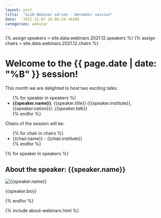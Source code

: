 ```yaml
---
layout: post
title:  "GiiN Webinar series - December session"
date:   2021-12-07 16:06:19 +0100
categories: webinar
---
```


{% assign speakers = site.data.webinars.2021.12.speakers %}
{% assign chairs = site.data.webinars.2021.12.chairs %}

<h1 class="h1 font-weight-light">
    Welcome to the {{ page.date | date: "%B" }} session!
</h1>

This month we are delighted to host two exciting talks:

<ul>
    {% for speaker in speakers %}
    <li>
        <strong>{{speaker.name}}</strong>, {{speaker.title}} ({{speaker.institute}}, {{speaker.nation}}): <i>{{speaker.talk}}</i>
    </li>
    {% endfor %}
</ul>

Chairs of the session will be:
<ul>
    {% for chair in chairs %}
    <li>
        {{chair.name}} - {{chair.institute}}
    </li>
    {% endfor %}
</ul>

{% for speaker in speakers %}
<h2 class="h2 font-weight-light">
About the speaker: {{speaker.name}}
</h2>

<div class="row">
    <div class="col">
        <div class="clearfix">
            <img alt="{{speaker.name}}" src="{{speaker.pic}}" class="col-lg-4 float-left"/>
            <p class="d-inline">
                {{speaker.bio}}
            </p>
        </div>
    </div>
</div>
{% endfor %}

{% include about-webinars.html %}